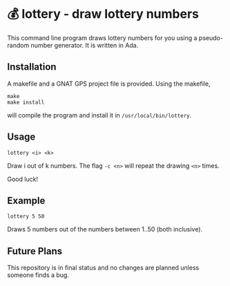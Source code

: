 # :moneybag: lottery - draw lottery numbers

This command line program draws lottery numbers for you using
a pseudo-random number generator. It is written in Ada.

## Installation

A makefile and a GNAT GPS project file is provided. Using the makefile,

    make
    make install

will compile the program and install it in `/usr/local/bin/lottery`.

## Usage

`lottery <i> <k>`

Draw i out of k numbers. The flag `-c <n>` will repeat the drawing
`<n>` times.

Good luck!

## Example

`lottery 5 50`

Draws 5 numbers out of the numbers between 1..50 (both inclusive).

## Future Plans

This repository is in final status and no changes are planned unless someone finds a bug.

